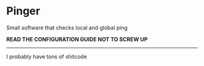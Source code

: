 # Pinger
Small software that checks local and global ping

**READ THE CONFIGURATION GUIDE NOT TO SCREW UP**
____
I probably have tons of shitcode
